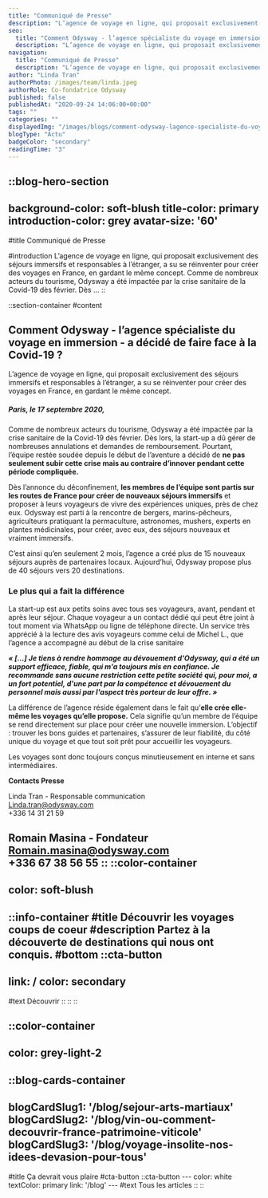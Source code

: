 ```yaml
---
title: "Communiqué de Presse"
description: "L’agence de voyage en ligne, qui proposait exclusivement des séjours immersifs et responsables à l’étranger, a su se réinventer pour créer des voyages en France, en gardant le même concept. Comme de nombreux acteurs du tourisme, Odysway a été impactée par la crise sanitaire de la Covid-19 dès février. Dès ..."
seo:
  title: "Comment Odysway - l’agence spécialiste du voyage en immersion - a décidé de faire face à la Covid-1"
  description: "L’agence de voyage en ligne, qui proposait exclusivement des séjours immersifs et responsables à l’étranger, a su se réinventer pour créer d"
navigation:
  title: "Communiqué de Presse"
  description: "L’agence de voyage en ligne, qui proposait exclusivement des séjours immersifs et responsables à l’étranger, a su se réinventer pour créer des voyages en France, en gardant le même concept. Comme de nombreux acteurs du tourisme, Odysway a été impactée par la crise sanitaire de la Covid-19 dès février. Dès ..."
author: "Linda Tran"
authorPhoto: /images/team/linda.jpeg
authorRole: Co-fondatrice Odysway
published: false
publishedAt: "2020-09-24 14:06:00+00:00"
tags: ""
categories: ""
displayedImg: "/images/blogs/comment-odysway-lagence-specialiste-du-voyage-en-immersion-a-decide-de-faire-face-a-la-covid-19/Yao6FvFoSjW5imiBbkEV.jpg"
blogType: "Actu"
badgeColor: "secondary"
readingTime: "3"
---
```


::blog-hero-section
---
background-color: soft-blush
title-color: primary
introduction-color: grey
avatar-size: '60'
---
#title
Communiqué de Presse

#introduction
L’agence de voyage en ligne, qui proposait exclusivement des séjours immersifs et responsables à l’étranger, a su se réinventer pour créer des voyages en France, en gardant le même concept. Comme de nombreux acteurs du tourisme, Odysway a été impactée par la crise sanitaire de la Covid-19 dès février. Dès ...
::

::section-container
#content
## Comment Odysway - l’agence spécialiste du voyage en immersion - a décidé de faire face à la Covid-19 ?

L’agence de voyage en ligne, qui proposait exclusivement des séjours immersifs et responsables à l’étranger, a su se réinventer pour créer des voyages en France, en gardant le même concept.

##### **Paris, le 17 septembre** 2020,

Comme de nombreux acteurs du tourisme, Odysway a été impactée par la crise sanitaire de la Covid-19 dès février. Dès lors, la start-up a dû gérer de nombreuses annulations et demandes de remboursement. Pourtant, l’équipe restée soudée depuis le début de l’aventure a décidé de **ne pas seulement subir cette crise mais au contraire d’innover pendant cette période compliquée.**

Dès l’annonce du déconfinement, **les membres de l’équipe sont partis sur les routes de France pour créer de nouveaux séjours immersifs** et proposer à leurs voyageurs de vivre des expériences uniques, près de chez eux. Odysway est parti à la rencontre de bergers, marins-pêcheurs, agriculteurs pratiquant la permaculture, astronomes, mushers, experts en plantes médicinales, pour créer, avec eux, des séjours nouveaux et vraiment immersifs.

C’est ainsi qu’en seulement 2 mois, l’agence a créé plus de 15 nouveaux séjours auprès de partenaires locaux. Aujourd’hui, Odysway propose plus de 40 séjours vers 20 destinations.

### Le plus qui a fait la différence

La start-up est aux petits soins avec tous ses voyageurs, avant, pendant et après leur séjour. Chaque voyageur a un contact dédié qui peut être joint à tout moment via WhatsApp ou ligne de téléphone directe. Un service très apprécié à la lecture des avis voyageurs comme celui de Michel L., que l’agence a accompagné au début de la crise sanitaire

_**« \[...\] Je tiens à rendre hommage au dévouement d'Odysway, qui a été un support efficace, fiable, qui m'a toujours mis en confiance. Je recommande sans aucune restriction cette petite société qui, pour moi, a un fort potentiel, d'une part par la compétence et dévouement du personnel mais aussi par l'aspect très porteur de leur offre. »**_

La différence de l’agence réside également dans le fait qu’**elle crée elle-même les voyages qu’elle propose.** Cela signifie qu’un membre de l’équipe se rend directement sur place pour créer une nouvelle immersion. L’objectif : trouver les bons guides et partenaires, s’assurer de leur fiabilité, du côté unique du voyage et que tout soit prêt pour accueillir les voyageurs.

Les voyages sont donc toujours conçus minutieusement en interne et sans intermédiaires.

**Contacts Presse**

Linda Tran - Responsable communication  
Linda.tran@odysway.com  
+336 14 31 21 59

Romain Masina - Fondateur  
Romain.masina@odysway.com  
+336 67 38 56 55
::
::color-container
---
color: soft-blush
---
  ::info-container
  #title
  Découvrir les voyages coups de coeur
  #description
  Partez à la découverte de destinations qui nous ont conquis.
  #bottom
  ::cta-button
  ---
  link: /
  color: secondary
  ---
  #text
  Découvrir
  ::
  ::
::

::color-container
---
color: grey-light-2
---
  ::blog-cards-container
  ---
  blogCardSlug1: '/blog/sejour-arts-martiaux' 
  blogCardSlug2: '/blog/vin-ou-comment-decouvrir-france-patrimoine-viticole' 
  blogCardSlug3: '/blog/voyage-insolite-nos-idees-devasion-pour-tous' 
  ---
  #title
  Ça devrait vous plaire
  #cta-button
    ::cta-button
    ---
    color: white
    textColor: primary
    link: '/blog'
    ---
    #text
    Tous les  articles
    ::
  ::
